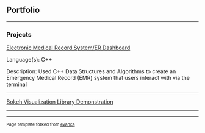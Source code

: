 ## Portfolio

---

### Projects 

[Electronic Medical Record System/ER Dashboard](/sample_page)

Language(s): C++

Description: Used C++ Data Structures and Algorithms to create an Emergency Medical Record (EMR) system that users interact with via the terminal

---
[Bokeh Visualization Library Demonstration](/pdf/sample_presentation.pdf)


---


---
<p style="font-size:11px">Page template forked from <a href="https://github.com/evanca/quick-portfolio">evanca</a></p>
<!-- Remove above link if you don't want to attibute -->
